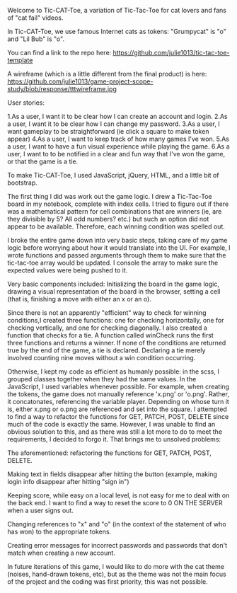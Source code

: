 Welcome to Tic-CAT-Toe, a variation of Tic-Tac-Toe for cat lovers and fans
of "cat fail" videos.

In Tic-CAT-Toe, we use famous Internet cats as tokens:
"Grumpycat" is "o" and "Lil Bub" is "o".

You can find a link to the repo here:
<https://github.com/julie1013/tic-tac-toe-template>

A wireframe (which is a little different from the final product) is here:
<https://github.com/julie1013/game-project-scope-study/blob/response/tttwireframe.jpg>

User stories:

1.As a user, I want it to be clear how I can create an account and login.
2.As a user, I want it to be clear how I can change my password.
3.As a user, I want gameplay to be straightforward (ie click a square to make
token appear)
4.As a user, I want to keep track of how many games I've won.
5.As a user, I want to have a fun visual experience while playing the game.
6.As a user, I want to to be notified in a clear and fun way that I've won the
game, or that the game is a tie.

To make Tic-CAT-Toe, I used JavaScript, jQuery, HTML, and a little bit of
bootstrap.

The first thing I did was work out the game logic. I drew a Tic-Tac-Toe board
in my notebook, complete with index cells. I tried to figure out if there
was a mathematical pattern for cell combinations that are winners (ie, are
they divisible by 5? All odd numbers? etc.) but such an option did not
appear to be available. Therefore, each winning condition was spelled out.

I broke the entire game down into very basic steps, taking care of my game
logic before worrying about how it would translate into the UI. For example,
I wrote functions and passed arguments through them to make sure that the
tic-tac-toe array would be updated. I console the array to make sure the
expected values were being pushed to it.

Very basic components included: Initializing the board in the game logic,
drawing a visual representation of the board in the browser, setting a cell
(that is, finishing a move with either an x or an o).

Since there is not an apparently "efficient" way to check for winning
conditions,I created three functions: one for checking horizontally,
one for checking vertically, and one for checking diagonally. I also created
a function that checks for a tie. A function called winCheck runs the first
three functions and returns a winner. If none of the conditions are returned
true by the end of the game, a tie is declared. Declaring a tie merely
involved counting nine moves without a win condition occurring.

Otherwise, I kept my code as efficient as humanly possible: in the scss, I
grouped classes together when they had the same values. In the JavaScript,
I used variables whenever possible. For example, when creating the tokens, the
game does not manually reference 'x.png' or 'o.png'. Rather, it concatonates,
referencing the variable player. Depending on whose turn it is, either x.png
or o.png are referenced and set into the square. I attempted to find a way
to refactor the functions for GET, PATCH, POST, DELETE since
much of the code is exactly the same. However, I was unable to find an
obvious solution to this, and as there was still a lot more to do to meet the
requirements, I decided to forgo it. That brings me to unsolved problems:

The aforementioned: refactoring the functions for GET, PATCH, POST, DELETE.

Making text in fields disappear after hitting the button (example, making
 login info disappear after hitting "sign in")

Keeping score, while easy on a local level, is not easy for me to deal with
on the back end. I want to find a way to reset the score to 0 ON THE SERVER
when a user signs out.

Changing references to "x" and "o" (in the context of the statement of who
has won) to the appropriate tokens.

Creating error messages for incorrect passwords and passwords that don't match
when creating a new account.

In future iterations of this game, I would like to do more with the cat
theme (noises, hand-drawn tokens, etc), but as the theme was not the main
focus of the project and the coding was first priority, this was not possible.
